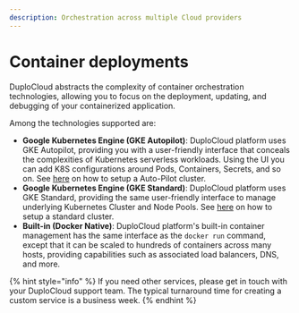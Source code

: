 ```yaml
---
description: Orchestration across multiple Cloud providers
---
```


# Container deployments

DuploCloud abstracts the complexity of container orchestration technologies, allowing you to focus on the deployment, updating, and debugging of your containerized application.&#x20;

Among the technologies supported are:

* **Google Kubernetes Engine (GKE Autopilot)**: DuploCloud platform uses GKE Autopilot, providing you with a user-friendly interface that conceals the complexities of Kubernetes serverless workloads. Using the UI you can add K8S configurations around Pods, Containers, Secrets, and so on. See [here](broken-reference) on how to setup a Auto-Pilot cluster.
* **Google Kubernetes Engine (GKE Standard)**: DuploCloud platform uses GKE Standard, providing the same user-friendly interface to manage underlying Kubernetes Cluster and Node Pools. See [here](broken-reference) on how to setup a standard cluster.
* **Built-in (Docker Native)**: DuploCloud platform's built-in container management has the same interface as the `docker run` command, except that it can be scaled to hundreds of containers across many hosts, providing capabilities such as associated load balancers, DNS, and more.

{% hint style="info" %}
If you need other services, please get in touch with your DuploCloud support team. The typical turnaround time for creating a custom service is a business week.&#x20;
{% endhint %}

